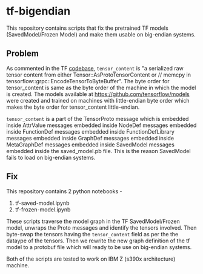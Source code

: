 # tf-bigendian
This repository contains scripts that fix the pretrained TF models (SavedModel/Frozen Model) and make them usable on big-endian systems.

## Problem
As commented in the TF [codebase](https://github.com/tensorflow/tensorflow/blob/f5fb417ebc18485b7e2493e766d658da539f007c/tensorflow/core/framework/tensor.proto#L35), `tensor_content` is "a serialized raw tensor content from either Tensor::AsProtoTensorContent or
// memcpy in tensorflow::grpc::EncodeTensorToByteBuffer". The byte order for tensor_content is same as the byte order of the machine in which the model is created. The models available at https://github.com/tensorflow/models were created and trained on machines with little-endian byte order which makes the byte order for tensor_content little-endian.

`tensor_content` is a part of the TensorProto message which is embedded inside AttrValue messages embedded inside NodeDef messages embedded inside FunctionDef messages embedded inside FunctionDefLibrary messages embedded inside GraphDef messages embedded inside MetaGraphDef messages embedded inside SavedModel messages embedded inside the saved_model.pb file. This is the reason SavedModel fails to load on big-endian systems.


## Fix
This repository contains 2 python notebooks -

1. tf-saved-model.ipynb
2. tf-frozen-model.ipynb

These scripts traverse the model graph in the TF SavedModel/Frozen model, unwraps the Proto messages and identify the tensors involved. Then byte-swap the tensors having the `tensor_content` field as per the the dataype of the tensors. Then we rewrite the new graph definition of the tf model to a protobuf file which will ready to be use on big-endian systems.

Both of the scripts are tested to work on IBM Z (s390x architecture) machine.
